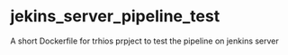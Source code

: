 # jekins_server_pipeline_test
A short Dockerfile for trhios prpject to test the pipeline on jenkins server
